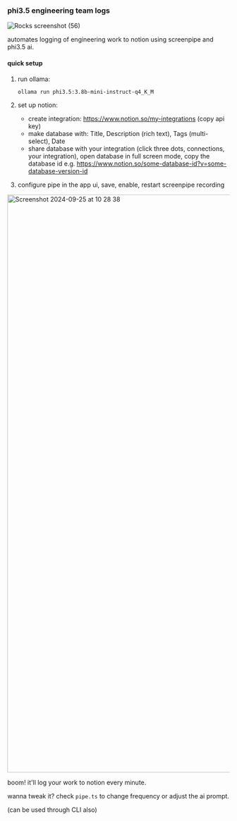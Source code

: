 ### phi3.5 engineering team logs

![Rocks screenshot (56)](https://github.com/user-attachments/assets/9838f8ac-696d-43fc-b269-d3f40f16a76f)


automates logging of engineering work to notion using screenpipe and phi3.5 ai.

#### quick setup

1. run ollama:
   ```
   ollama run phi3.5:3.8b-mini-instruct-q4_K_M
   ```

2. set up notion:
   - create integration: https://www.notion.so/my-integrations (copy api key)
   - make database with: Title, Description (rich text), Tags (multi-select), Date
   - share database with your integration (click three dots, connections, your integration), open database in full screen mode, copy the database id e.g. https://www.notion.so/some-database-id?v=some-database-version-id

3. configure pipe in the app ui, save, enable, restart screenpipe recording

<img width="1312" alt="Screenshot 2024-09-25 at 10 28 38" src="https://github.com/user-attachments/assets/08c79b70-dc85-45e8-bc59-eec6c7d58422">

boom! it'll log your work to notion every minute.

wanna tweak it? check `pipe.ts` to change frequency or adjust the ai prompt.

(can be used through CLI also)
